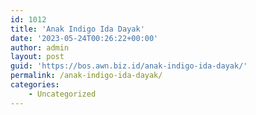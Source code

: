 ```yaml
---
id: 1012
title: 'Anak Indigo Ida Dayak'
date: '2023-05-24T00:26:22+00:00'
author: admin
layout: post
guid: 'https://bos.awn.biz.id/anak-indigo-ida-dayak/'
permalink: /anak-indigo-ida-dayak/
categories:
    - Uncategorized
---
```


